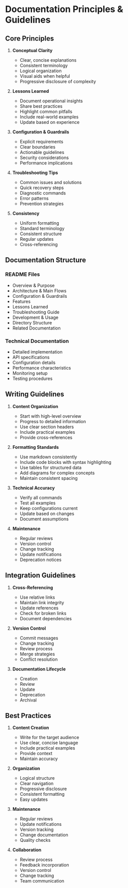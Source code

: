# Documentation Principles & Guidelines

## Core Principles

1. **Conceptual Clarity**

   - Clear, concise explanations
   - Consistent terminology
   - Logical organization
   - Visual aids when helpful
   - Progressive disclosure of complexity

2. **Lessons Learned**

   - Document operational insights
   - Share best practices
   - Highlight common pitfalls
   - Include real-world examples
   - Update based on experience

3. **Configuration & Guardrails**

   - Explicit requirements
   - Clear boundaries
   - Actionable guidelines
   - Security considerations
   - Performance implications

4. **Troubleshooting Tips**

   - Common issues and solutions
   - Quick recovery steps
   - Diagnostic commands
   - Error patterns
   - Prevention strategies

5. **Consistency**
   - Uniform formatting
   - Standard terminology
   - Consistent structure
   - Regular updates
   - Cross-referencing

## Documentation Structure

### README Files

- Overview & Purpose
- Architecture & Main Flows
- Configuration & Guardrails
- Features
- Lessons Learned
- Troubleshooting Guide
- Development & Usage
- Directory Structure
- Related Documentation

### Technical Documentation

- Detailed implementation
- API specifications
- Configuration details
- Performance characteristics
- Monitoring setup
- Testing procedures

## Writing Guidelines

1. **Content Organization**

   - Start with high-level overview
   - Progress to detailed information
   - Use clear section headers
   - Include practical examples
   - Provide cross-references

2. **Formatting Standards**

   - Use markdown consistently
   - Include code blocks with syntax highlighting
   - Use tables for structured data
   - Add diagrams for complex concepts
   - Maintain consistent spacing

3. **Technical Accuracy**

   - Verify all commands
   - Test all examples
   - Keep configurations current
   - Update based on changes
   - Document assumptions

4. **Maintenance**
   - Regular reviews
   - Version control
   - Change tracking
   - Update notifications
   - Deprecation notices

## Integration Guidelines

1. **Cross-Referencing**

   - Use relative links
   - Maintain link integrity
   - Update references
   - Check for broken links
   - Document dependencies

2. **Version Control**

   - Commit messages
   - Change tracking
   - Review process
   - Merge strategies
   - Conflict resolution

3. **Documentation Lifecycle**
   - Creation
   - Review
   - Update
   - Deprecation
   - Archival

## Best Practices

1. **Content Creation**

   - Write for the target audience
   - Use clear, concise language
   - Include practical examples
   - Provide context
   - Maintain accuracy

2. **Organization**

   - Logical structure
   - Clear navigation
   - Progressive disclosure
   - Consistent formatting
   - Easy updates

3. **Maintenance**

   - Regular reviews
   - Update notifications
   - Version tracking
   - Change documentation
   - Quality checks

4. **Collaboration**
   - Review process
   - Feedback incorporation
   - Version control
   - Change tracking
   - Team communication
